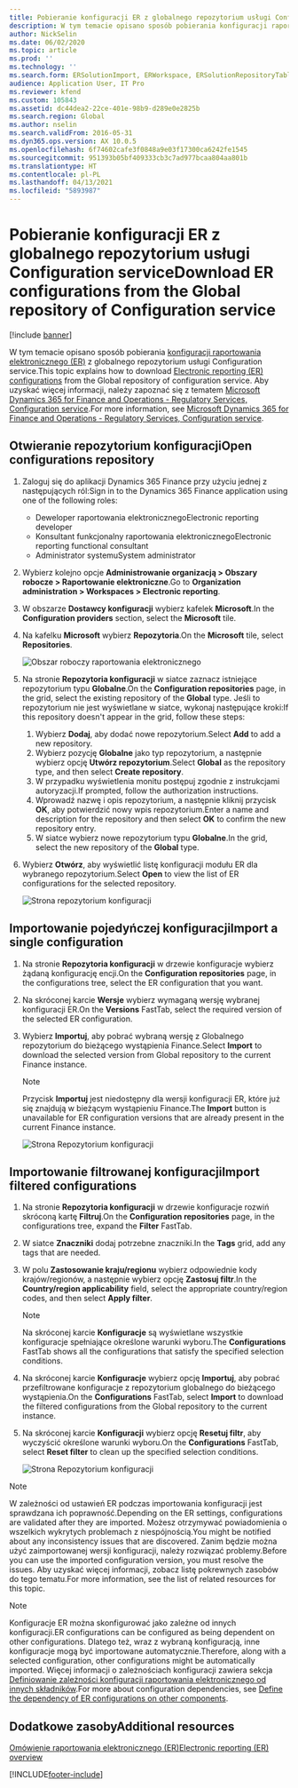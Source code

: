 ```yaml
---
title: Pobieranie konfiguracji ER z globalnego repozytorium usługi Configuration service
description: W tym temacie opisano sposób pobierania konfiguracji raportowania elektronicznego (ER) z globalnego repozytorium usługi Configuration service.
author: NickSelin
ms.date: 06/02/2020
ms.topic: article
ms.prod: ''
ms.technology: ''
ms.search.form: ERSolutionImport, ERWorkspace, ERSolutionRepositoryTable
audience: Application User, IT Pro
ms.reviewer: kfend
ms.custom: 105843
ms.assetid: dc44dea2-22ce-401e-98b9-d289e0e2825b
ms.search.region: Global
ms.author: nselin
ms.search.validFrom: 2016-05-31
ms.dyn365.ops.version: AX 10.0.5
ms.openlocfilehash: 6f74602cafe3f0848a9e03f17300ca6242fe1545
ms.sourcegitcommit: 951393b05bf409333cb3c7ad977bcaa804aa801b
ms.translationtype: HT
ms.contentlocale: pl-PL
ms.lasthandoff: 04/13/2021
ms.locfileid: "5893987"
---
```

# <a name="download-er-configurations-from-the-global-repository-of-configuration-service"></a><span data-ttu-id="0163a-103">Pobieranie konfiguracji ER z globalnego repozytorium usługi Configuration service</span><span class="sxs-lookup"><span data-stu-id="0163a-103">Download ER configurations from the Global repository of Configuration service</span></span>

[!include [banner](../includes/banner.md)]

<span data-ttu-id="0163a-104">W tym temacie opisano sposób pobierania [konfiguracji raportowania elektronicznego (ER)](general-electronic-reporting.md#Configuration) z globalnego repozytorium usługi Configuration service.</span><span class="sxs-lookup"><span data-stu-id="0163a-104">This topic explains how to download [Electronic reporting (ER) configurations](general-electronic-reporting.md#Configuration) from the Global repository of configuration service.</span></span> <span data-ttu-id="0163a-105">Aby uzyskać więcej informacji, należy zapoznać się z tematem [Microsoft Dynamics 365 for Finance and Operations - Regulatory Services, Configuration service](/business-applications-release-notes/october18/dynamics365-finance-operations/regulatory-service-configuration).</span><span class="sxs-lookup"><span data-stu-id="0163a-105">For more information, see [Microsoft Dynamics 365 for Finance and Operations - Regulatory Services, Configuration service](/business-applications-release-notes/october18/dynamics365-finance-operations/regulatory-service-configuration).</span></span>

## <a name="open-configurations-repository"></a><span data-ttu-id="0163a-106">Otwieranie repozytorium konfiguracji</span><span class="sxs-lookup"><span data-stu-id="0163a-106">Open configurations repository</span></span>

1. <span data-ttu-id="0163a-107">Zaloguj się do aplikacji Dynamics 365 Finance przy użyciu jednej z następujących ról:</span><span class="sxs-lookup"><span data-stu-id="0163a-107">Sign in to the Dynamics 365 Finance application using one of the following roles:</span></span>

    - <span data-ttu-id="0163a-108">Deweloper raportowania elektronicznego</span><span class="sxs-lookup"><span data-stu-id="0163a-108">Electronic reporting developer</span></span>
    - <span data-ttu-id="0163a-109">Konsultant funkcjonalny raportowania elektronicznego</span><span class="sxs-lookup"><span data-stu-id="0163a-109">Electronic reporting functional consultant</span></span>
    - <span data-ttu-id="0163a-110">Administrator systemu</span><span class="sxs-lookup"><span data-stu-id="0163a-110">System administrator</span></span>

2. <span data-ttu-id="0163a-111">Wybierz kolejno opcje **Administrowanie organizacją > Obszary robocze > Raportowanie elektroniczne**.</span><span class="sxs-lookup"><span data-stu-id="0163a-111">Go to **Organization administration > Workspaces > Electronic reporting**.</span></span>
3. <span data-ttu-id="0163a-112">W obszarze **Dostawcy konfiguracji** wybierz kafelek **Microsoft**.</span><span class="sxs-lookup"><span data-stu-id="0163a-112">In the **Configuration providers** section, select the **Microsoft** tile.</span></span>
3. <span data-ttu-id="0163a-113">Na kafelku **Microsoft** wybierz **Repozytoria**.</span><span class="sxs-lookup"><span data-stu-id="0163a-113">On the **Microsoft** tile, select **Repositories**.</span></span>

    ![Obszar roboczy raportowania elektronicznego](./media/er-download-configurations-global-repo-er-workspace.png)

4. <span data-ttu-id="0163a-115">Na stronie **Repozytoria konfiguracji** w siatce zaznacz istniejące repozytorium typu **Globalne**.</span><span class="sxs-lookup"><span data-stu-id="0163a-115">On the **Configuration repositories** page, in the grid, select the existing repository of the **Global** type.</span></span> <span data-ttu-id="0163a-116">Jeśli to repozytorium nie jest wyświetlane w siatce, wykonaj następujące kroki:</span><span class="sxs-lookup"><span data-stu-id="0163a-116">If this repository doesn't appear in the grid, follow these steps:</span></span>

    1. <span data-ttu-id="0163a-117">Wybierz **Dodaj**, aby dodać nowe repozytorium.</span><span class="sxs-lookup"><span data-stu-id="0163a-117">Select **Add** to add a new repository.</span></span>
    2. <span data-ttu-id="0163a-118">Wybierz pozycję **Globalne** jako typ repozytorium, a następnie wybierz opcję **Utwórz repozytorium**.</span><span class="sxs-lookup"><span data-stu-id="0163a-118">Select **Global** as the repository type, and then select **Create repository**.</span></span>
    3. <span data-ttu-id="0163a-119">W przypadku wyświetlenia monitu postępuj zgodnie z instrukcjami autoryzacji.</span><span class="sxs-lookup"><span data-stu-id="0163a-119">If prompted, follow the authorization instructions.</span></span>
    4. <span data-ttu-id="0163a-120">Wprowadź nazwę i opis repozytorium, a następnie kliknij przycisk **OK**, aby potwierdzić nowy wpis repozytorium.</span><span class="sxs-lookup"><span data-stu-id="0163a-120">Enter a name and description for the repository and then select **OK** to confirm the new repository entry.</span></span>
    5. <span data-ttu-id="0163a-121">W siatce wybierz nowe repozytorium typu **Globalne**.</span><span class="sxs-lookup"><span data-stu-id="0163a-121">In the grid, select the new repository of the **Global** type.</span></span>

5. <span data-ttu-id="0163a-122">Wybierz **Otwórz**, aby wyświetlić listę konfiguracji modułu ER dla wybranego repozytorium.</span><span class="sxs-lookup"><span data-stu-id="0163a-122">Select **Open** to view the list of ER configurations for the selected repository.</span></span>

    ![Strona repozytorium konfiguracji](./media/er-download-configurations-global-repo-repositories-list.png)

## <a name="import-a-single-configuration"></a><span data-ttu-id="0163a-124">Importowanie pojedyńczej konfiguracji</span><span class="sxs-lookup"><span data-stu-id="0163a-124">Import a single configuration</span></span>

1. <span data-ttu-id="0163a-125">Na stronie **Repozytoria konfiguracji** w drzewie konfiguracje wybierz żądaną konfigurację encji.</span><span class="sxs-lookup"><span data-stu-id="0163a-125">On the **Configuration repositories** page, in the configurations tree, select the ER configuration that you want.</span></span>
2. <span data-ttu-id="0163a-126">Na skróconej karcie **Wersje** wybierz wymaganą wersję wybranej konfiguracji ER.</span><span class="sxs-lookup"><span data-stu-id="0163a-126">On the **Versions** FastTab, select the required version of the selected ER configuration.</span></span>
3. <span data-ttu-id="0163a-127">Wybierz **Importuj**, aby pobrać wybraną wersję z Globalnego repozytorium do bieżącego wystąpienia Finance.</span><span class="sxs-lookup"><span data-stu-id="0163a-127">Select **Import** to download the selected version from Global repository to the current Finance instance.</span></span>

    > [!NOTE]
    > <span data-ttu-id="0163a-128">Przycisk **Importuj** jest niedostępny dla wersji konfiguracji ER, które już się znajdują w bieżącym wystąpieniu Finance.</span><span class="sxs-lookup"><span data-stu-id="0163a-128">The **Import** button is unavailable for ER configuration versions that are already present in the current Finance instance.</span></span>

    ![Strona Repozytorium konfiguracji](./media/er-download-configurations-global-repo-repository-content.png)

## <a name="import-filtered-configurations"></a><span data-ttu-id="0163a-130">Importowanie filtrowanej konfiguracji</span><span class="sxs-lookup"><span data-stu-id="0163a-130">Import filtered configurations</span></span>

1. <span data-ttu-id="0163a-131">Na stronie **Repozytoria konfiguracji** w drzewie konfiguracje rozwiń skróconą kartę **Filtruj**.</span><span class="sxs-lookup"><span data-stu-id="0163a-131">On the **Configuration repositories** page, in the configurations tree, expand the **Filter** FastTab.</span></span>
2. <span data-ttu-id="0163a-132">W siatce **Znaczniki** dodaj potrzebne znaczniki.</span><span class="sxs-lookup"><span data-stu-id="0163a-132">In the **Tags** grid, add any tags that are needed.</span></span>
3. <span data-ttu-id="0163a-133">W polu **Zastosowanie kraju/regionu** wybierz odpowiednie kody krajów/regionów, a następnie wybierz opcję **Zastosuj filtr**.</span><span class="sxs-lookup"><span data-stu-id="0163a-133">In the **Country/region applicability** field, select the appropriate country/region codes, and then select  **Apply filter**.</span></span>

    > [!NOTE]
    > <span data-ttu-id="0163a-134">Na skróconej karcie **Konfiguracje** są wyświetlane wszystkie konfiguracje spełniające określone warunki wyboru.</span><span class="sxs-lookup"><span data-stu-id="0163a-134">The **Configurations** FastTab shows all the configurations that satisfy the specified selection conditions.</span></span>

4. <span data-ttu-id="0163a-135">Na skróconej karcie **Konfiguracje** wybierz opcję **Importuj**, aby pobrać przefiltrowane konfiguracje z repozytorium globalnego do bieżącego wystąpienia.</span><span class="sxs-lookup"><span data-stu-id="0163a-135">On the **Configurations** FastTab, select **Import** to download the filtered configurations from the Global repository to the current instance.</span></span>
5. <span data-ttu-id="0163a-136">Na skróconej karcie **Konfiguracji** wybierz opcję **Resetuj filtr**, aby wyczyścić określone warunki wyboru.</span><span class="sxs-lookup"><span data-stu-id="0163a-136">On the **Configurations** FastTab, select **Reset filter** to clean up the specified selection conditions.</span></span>

    ![Strona Repozytorium konfiguracji](./media/er-download-configurations-global-repo-filtered-configurations.png)

> [!NOTE]
> <span data-ttu-id="0163a-138">W zależności od ustawień ER podczas importowania konfiguracji jest sprawdzana ich poprawność.</span><span class="sxs-lookup"><span data-stu-id="0163a-138">Depending on the ER settings, configurations are validated after they are imported.</span></span> <span data-ttu-id="0163a-139">Możesz otrzymywać powiadomienia o wszelkich wykrytych problemach z niespójnością.</span><span class="sxs-lookup"><span data-stu-id="0163a-139">You might be notified about any inconsistency issues that are discovered.</span></span> <span data-ttu-id="0163a-140">Zanim będzie można użyć zaimportowanej wersji konfiguracji, należy rozwiązać problemy.</span><span class="sxs-lookup"><span data-stu-id="0163a-140">Before you can use the imported configuration version, you must resolve the issues.</span></span> <span data-ttu-id="0163a-141">Aby uzyskać więcej informacji, zobacz listę pokrewnych zasobów do tego tematu.</span><span class="sxs-lookup"><span data-stu-id="0163a-141">For more information, see the list of related resources for this topic.</span></span>

> [!NOTE]
> <span data-ttu-id="0163a-142">Konfiguracje ER można skonfigurować jako zależne od innych konfiguracji.</span><span class="sxs-lookup"><span data-stu-id="0163a-142">ER configurations can be configured as being dependent on other configurations.</span></span> <span data-ttu-id="0163a-143">Dlatego też, wraz z wybraną konfiguracją, inne konfiguracje mogą być importowane automatycznie.</span><span class="sxs-lookup"><span data-stu-id="0163a-143">Therefore, along with a selected configuration, other configurations might be automatically imported.</span></span> <span data-ttu-id="0163a-144">Więcej informacji o zależnościach konfiguracji zawiera sekcja [Definiowanie zależności konfiguracji raportowania elektronicznego od innych składników](tasks/er-define-dependency-er-configurations-from-other-components-july-2017.md).</span><span class="sxs-lookup"><span data-stu-id="0163a-144">For more about configuration dependencies, see [Define the dependency of ER configurations on other components](tasks/er-define-dependency-er-configurations-from-other-components-july-2017.md).</span></span>

## <a name="additional-resources"></a><span data-ttu-id="0163a-145">Dodatkowe zasoby</span><span class="sxs-lookup"><span data-stu-id="0163a-145">Additional resources</span></span>

[<span data-ttu-id="0163a-146">Omówienie raportowania elektronicznego (ER)</span><span class="sxs-lookup"><span data-stu-id="0163a-146">Electronic reporting (ER) overview</span></span>](general-electronic-reporting.md)


[!INCLUDE[footer-include](../../../includes/footer-banner.md)]